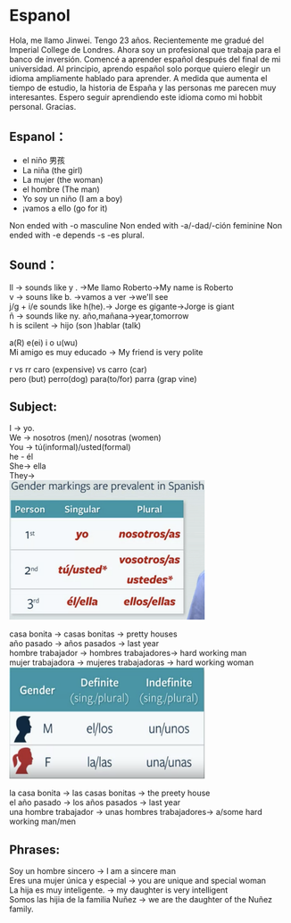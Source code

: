 # Espanol

Hola, me llamo Jinwei. Tengo 23 años. Recientemente me gradué del Imperial College de Londres. Ahora soy un profesional que trabaja para el banco de inversión. Comencé a aprender español después del final de mi universidad. Al principio, aprendo español solo porque quiero elegir un idioma ampliamente hablado para aprender. A medida que aumenta el tiempo de estudio, la historia de España y las personas me parecen muy interesantes. Espero seguir aprendiendo este idioma como mi hobbit personal. Gracias.
    
## Espanol：

-  el niño 男孩
-  La niña (the girl)
- La mujer (the woman)
- el hombre (The man)
- Yo soy un niño (I am a boy)
- ¡vamos a ello (go for it)

Non ended with -o masculine
Non ended with -a/-dad/-ción feminine 
Non ended with -e depends 
-s -es plural.


## Sound：
ll -> sounds like y . ->Me llamo Roberto->My name is Roberto   
v -> souns like b. ->vamos a ver ->we'll see   
j/g + i/e sounds like h(he).-> Jorge es gigante->Jorge is giant   
ñ -> sounds like ny. año,mañana->year,tomorrow   
h is scilent -> hijo (son )hablar (talk)   
   
a(R) e(ei) i o u(wu)   
Mi amigo es muy educado -> My friend is very polite   
   
r vs rr caro (expensive) vs carro  (car)   
pero (but) perro(dog)
para(to/for) parra (grap vine)

## Subject:
I -> yo.   
We -> nosotros (men)/ nosotras (women)  
You -> tú(informal)/usted(formal)  
he - él  
She-> ella  
They->     
 <img src="./assets/gender.png" width="350" height="250" title="gender"> 

casa bonita -> casas bonitas -> pretty houses      
año pasado -> años pasados -> last year    
hombre trabajador -> hombres trabajadores-> hard working man    
mujer trabajadora -> mujeres trabajadoras -> hard working woman     
 <img src="./assets/genderDef.png" width="350" height="200" title="gender">    

 la casa bonita -> las casas bonitas -> the preety house     
 el año pasado -> los años pasados -> last year    
 una hombre trabajador -> unas hombres trabajadores-> a/some hard working man/men


 ## Phrases:
 Soy un hombre sincero -> I am a sincere man     
 Eres una mujer única y especial -> you are unique and special woman      
 La hija es muy inteligente.    -> my daughter is very intelligent    
Somos las hijia de la familia Nuñez -> we are the daughter of the Nuñez family.    


